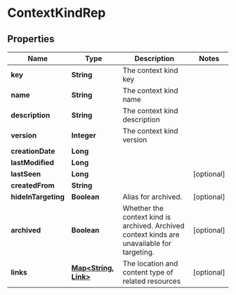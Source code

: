 

# ContextKindRep


## Properties

| Name | Type | Description | Notes |
|------------ | ------------- | ------------- | -------------|
|**key** | **String** | The context kind key |  |
|**name** | **String** | The context kind name |  |
|**description** | **String** | The context kind description |  |
|**version** | **Integer** | The context kind version |  |
|**creationDate** | **Long** |  |  |
|**lastModified** | **Long** |  |  |
|**lastSeen** | **Long** |  |  [optional] |
|**createdFrom** | **String** |  |  |
|**hideInTargeting** | **Boolean** | Alias for archived. |  [optional] |
|**archived** | **Boolean** | Whether the context kind is archived. Archived context kinds are unavailable for targeting. |  [optional] |
|**links** | [**Map&lt;String, Link&gt;**](Link.md) | The location and content type of related resources |  [optional] |



